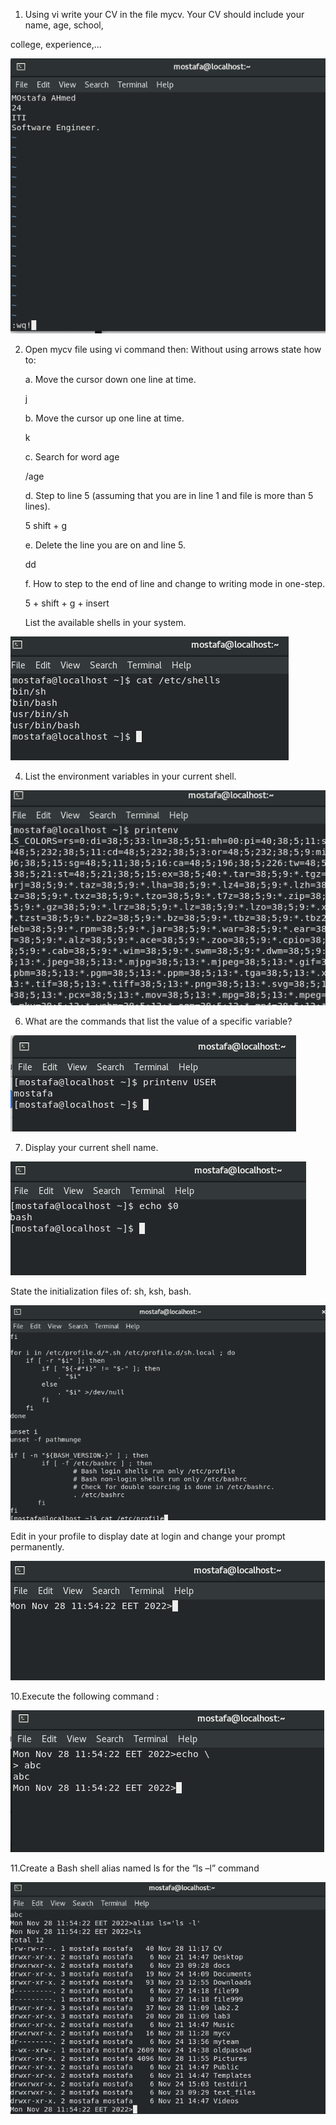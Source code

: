 1. Using vi write your CV in the file mycv. Your CV should include your name, age, school,

college, experience,...

![alt_text](images/image1.png "image_tooltip")

2. Open mycv file using vi command then: Without using arrows state how to:

   a. Move the cursor down one line at time.

   j

   b. Move the cursor up one line at time.

   k

   c. Search for word age

   /age

   d. Step to line 5 (assuming that you are in line 1 and file is more than 5 lines).

   5 shift + g

   e. Delete the line you are on and line 5.

   dd

   f. How to step to the end of line and change to writing mode in one-step.

   5 + shift + g + insert

   List the available shells in your system.

![alt_text](images/image2.png "image_tooltip")

4. List the environment variables in your current shell.

![alt_text](images/image3.png "image_tooltip")

6. What are the commands that list the value of a specific variable?

![alt_text](images/image4.png "image_tooltip")

7. Display your current shell name.

![alt_text](images/image5.png "image_tooltip")

State the initialization files of: sh, ksh, bash.

![alt_text](images/image6.png "image_tooltip")

Edit in your profile to display date at login and change your prompt permanently.

![alt_text](images/image7.png "image_tooltip")

10.Execute the following command :

![alt_text](images/image8.png "image_tooltip")

11.Create a Bash shell alias named ls for the “ls –l” command

![alt_text](images/image9.png "image_tooltip")

